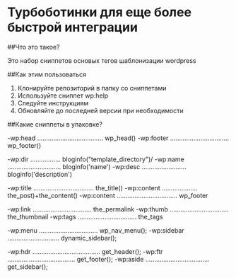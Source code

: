 Турбоботинки для еще более быстрой интеграции 
====================

##Что это такое?

Это набор сниппетов основых тегов шаблонизации wordpress

##Как этим пользоваться

1. Клонируйте репозиторий в папку со сниппетами
2. Используйте сниппет wp:help
3. Следуйте инструкциям
4. Обновляйте до последней версии при необходимости

##Какие сниппеты в упаковке?

-wp:head     .....................................   wp_head()
-wp:footer     .................................   wp_footer()

-wp:dir     .................  bloginfo("template_directory")/
-wp:name     ..............................   bloginfo('name')
-wp:desc   .........................   bloginfo('description')

-wp:title     ..................................   the_title()
-wp:content     ....................   the_post)+the_content()
-wp:content     ..................................   wp_footer

-wp:link     .................................   the_permalink
-wp:thumb    .................................   the_thumbnail
-wp:tags     .................................   the_tags

-wp:menu     .................................   wp_nav_menu();
-wp:sidebar  .............................   dynamic_sidebar();

-wp:hdr  ......................................   get_header();
-wp:ftr  ......................................   get_footer();
-wp:aside  ....................................   get_sidebar();